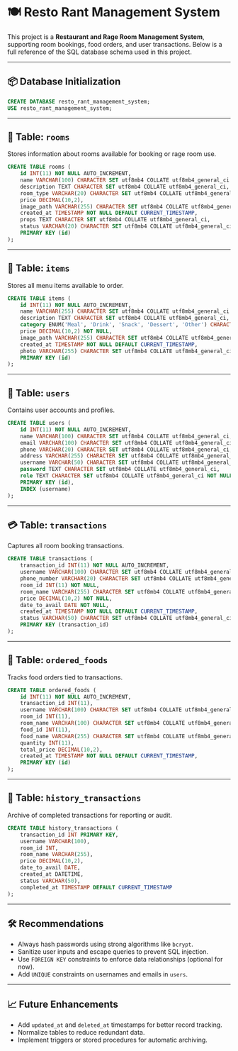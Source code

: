 
# 🍽️ Resto Rant Management System

This project is a **Restaurant and Rage Room Management System**, supporting room bookings, food orders, and user transactions. Below is a full reference of the SQL database schema used in this project.

---

## 📦 Database Initialization

```sql
CREATE DATABASE resto_rant_management_system;
USE resto_rant_management_system;
```

---

## 🏨 Table: `rooms`

Stores information about rooms available for booking or rage room use.

```sql
CREATE TABLE rooms (
    id INT(11) NOT NULL AUTO_INCREMENT,
    name VARCHAR(100) CHARACTER SET utf8mb4 COLLATE utf8mb4_general_ci NOT NULL,
    description TEXT CHARACTER SET utf8mb4 COLLATE utf8mb4_general_ci,
    room_type VARCHAR(20) CHARACTER SET utf8mb4 COLLATE utf8mb4_general_ci,
    price DECIMAL(10,2),
    image_path VARCHAR(255) CHARACTER SET utf8mb4 COLLATE utf8mb4_general_ci,
    created_at TIMESTAMP NOT NULL DEFAULT CURRENT_TIMESTAMP,
    props TEXT CHARACTER SET utf8mb4 COLLATE utf8mb4_general_ci,
    status VARCHAR(20) CHARACTER SET utf8mb4 COLLATE utf8mb4_general_ci NOT NULL DEFAULT 'available',
    PRIMARY KEY (id)
);
```

---

## 🍔 Table: `items`

Stores all menu items available to order.

```sql
CREATE TABLE items (
    id INT(11) NOT NULL AUTO_INCREMENT,
    name VARCHAR(255) CHARACTER SET utf8mb4 COLLATE utf8mb4_general_ci NOT NULL,
    description TEXT CHARACTER SET utf8mb4 COLLATE utf8mb4_general_ci,
    category ENUM('Meal', 'Drink', 'Snack', 'Dessert', 'Other') CHARACTER SET utf8mb4 COLLATE utf8mb4_general_ci NOT NULL,
    price DECIMAL(10,2) NOT NULL,
    image_path VARCHAR(255) CHARACTER SET utf8mb4 COLLATE utf8mb4_general_ci,
    created_at TIMESTAMP NOT NULL DEFAULT CURRENT_TIMESTAMP,
    photo VARCHAR(255) CHARACTER SET utf8mb4 COLLATE utf8mb4_general_ci,
    PRIMARY KEY (id)
);
```

---

## 👥 Table: `users`

Contains user accounts and profiles.

```sql
CREATE TABLE users (
    id INT(11) NOT NULL AUTO_INCREMENT,
    name VARCHAR(100) CHARACTER SET utf8mb4 COLLATE utf8mb4_general_ci,
    email VARCHAR(100) CHARACTER SET utf8mb4 COLLATE utf8mb4_general_ci,
    phone VARCHAR(20) CHARACTER SET utf8mb4 COLLATE utf8mb4_general_ci,
    address VARCHAR(255) CHARACTER SET utf8mb4 COLLATE utf8mb4_general_ci,
    username VARCHAR(50) CHARACTER SET utf8mb4 COLLATE utf8mb4_general_ci,
    password TEXT CHARACTER SET utf8mb4 COLLATE utf8mb4_general_ci,
    role TEXT CHARACTER SET utf8mb4 COLLATE utf8mb4_general_ci NOT NULL,
    PRIMARY KEY (id),
    INDEX (username)
);
```

---

## 💳 Table: `transactions`

Captures all room booking transactions.

```sql
CREATE TABLE transactions (
    transaction_id INT(11) NOT NULL AUTO_INCREMENT,
    username VARCHAR(100) CHARACTER SET utf8mb4 COLLATE utf8mb4_general_ci NOT NULL,
    phone_number VARCHAR(20) CHARACTER SET utf8mb4 COLLATE utf8mb4_general_ci,
    room_id INT(11) NOT NULL,
    room_name VARCHAR(255) CHARACTER SET utf8mb4 COLLATE utf8mb4_general_ci NOT NULL,
    price DECIMAL(10,2) NOT NULL,
    date_to_avail DATE NOT NULL,
    created_at TIMESTAMP NOT NULL DEFAULT CURRENT_TIMESTAMP,
    status VARCHAR(50) CHARACTER SET utf8mb4 COLLATE utf8mb4_general_ci DEFAULT 'Pending',
    PRIMARY KEY (transaction_id)
);
```

---

## 🧾 Table: `ordered_foods`

Tracks food orders tied to transactions.

```sql
CREATE TABLE ordered_foods (
    id INT(11) NOT NULL AUTO_INCREMENT,
    transaction_id INT(11),
    username VARCHAR(100) CHARACTER SET utf8mb4 COLLATE utf8mb4_general_ci,
    room_id INT(11),
    room_name VARCHAR(100) CHARACTER SET utf8mb4 COLLATE utf8mb4_general_ci,
    food_id INT(11),
    food_name VARCHAR(255) CHARACTER SET utf8mb4 COLLATE utf8mb4_general_ci,
    quantity INT(11),
    total_price DECIMAL(10,2),
    created_at TIMESTAMP NOT NULL DEFAULT CURRENT_TIMESTAMP,
    PRIMARY KEY (id)
);
```

---

## 📜 Table: `history_transactions`

Archive of completed transactions for reporting or audit.

```sql
CREATE TABLE history_transactions (
    transaction_id INT PRIMARY KEY,
    username VARCHAR(100),
    room_id INT,
    room_name VARCHAR(255),
    price DECIMAL(10,2),
    date_to_avail DATE,
    created_at DATETIME,
    status VARCHAR(50),
    completed_at TIMESTAMP DEFAULT CURRENT_TIMESTAMP
);
```

---

## 🛠 Recommendations

- Always hash passwords using strong algorithms like `bcrypt`.
- Sanitize user inputs and escape queries to prevent SQL injection.
- Use `FOREIGN KEY` constraints to enforce data relationships (optional for now).
- Add `UNIQUE` constraints on usernames and emails in `users`.

---

## 📈 Future Enhancements

- Add `updated_at` and `deleted_at` timestamps for better record tracking.
- Normalize tables to reduce redundant data.
- Implement triggers or stored procedures for automatic archiving.

